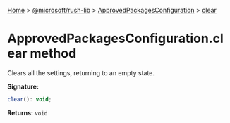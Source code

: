 [Home](./index) &gt; [@microsoft/rush-lib](./rush-lib.md) &gt; [ApprovedPackagesConfiguration](./rush-lib.approvedpackagesconfiguration.md) &gt; [clear](./rush-lib.approvedpackagesconfiguration.clear.md)

# ApprovedPackagesConfiguration.clear method

Clears all the settings, returning to an empty state.

**Signature:**
```javascript
clear(): void;
```
**Returns:** `void`

